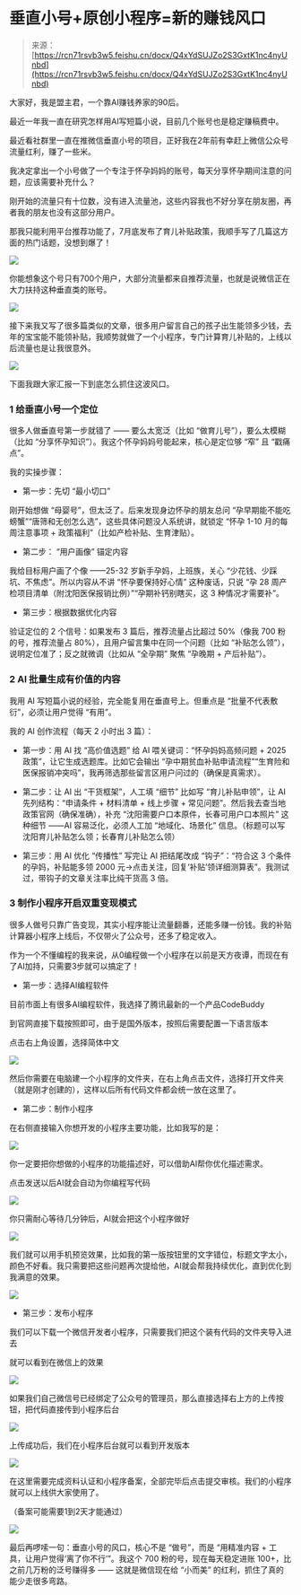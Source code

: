 # 垂直小号+原创小程序=新的赚钱风口

> 来源：[https://rcn71rsvb3w5.feishu.cn/docx/Q4xYdSUJZo2S3GxtK1nc4nyUnbd](https://rcn71rsvb3w5.feishu.cn/docx/Q4xYdSUJZo2S3GxtK1nc4nyUnbd)

大家好，我是盟主君，一个靠AI赚钱养家的90后。

最近一年我一直在研究怎样用AI写短篇小说，目前几个账号也是稳定赚稿费中。

最近看社群里一直在推微信垂直小号的项目，正好我在2年前有幸赶上微信公众号流量红利，赚了一些米。

我决定拿出一个小号做了一个专注于怀孕妈妈的账号，每天分享怀孕期间注意的问题，应该需要补充什么？

刚开始的流量只有十位数，没有进入流量池，这些内容我也不好分享在朋友圈，再者我的朋友也没有这部分用户。

那我只能利用平台推荐功能了，7月底发布了育儿补贴政策，我顺手写了几篇这方面的热门话题，没想到爆了！

![](img/d001f28455639c6f77a7c7d1368e41a1.png)

你能想象这个号只有700个用户，大部分流量都来自推荐流量，也就是说微信正在大力扶持这种垂直类的账号。

![](img/4d507258099aab1f442238eed8f6ef81.png)

接下来我又写了很多篇类似的文章，很多用户留言自己的孩子出生能领多少钱，去年的宝宝能不能领补贴，我顺势就做了一个小程序，专门计算育儿补贴的，上线以后流量也是让我很意外。

![](img/4bb8a18d0f6362ae481d267a9b6b1ab2.png)

下面我跟大家汇报一下到底怎么抓住这波风口。

### 1 给垂直小号一个定位

很多人做垂直号第一步就错了 —— 要么太宽泛（比如 “做育儿号”），要么太模糊（比如 “分享怀孕知识”）。我这个怀孕妈妈号能起来，核心是定位够 “窄” 且 “戳痛点”。

我的实操步骤：

*   第一步：先切 “最小切口”

刚开始想做 “母婴号”，但太泛了。后来发现身边怀孕的朋友总问 “孕早期能不能吃螃蟹”“唐筛和无创怎么选”，这些具体问题没人系统讲，就锁定 “怀孕 1-10 月的每周注意事项 + 政策福利”（比如产检补贴、生育津贴）。

*   第二步： “用户画像” 锚定内容

我给目标用户画了个像 ——25-32 岁新手孕妈，上班族，关心 “少花钱、少踩坑、不焦虑”。所以内容从不讲 “怀孕要保持好心情” 这种废话，只说 “孕 28 周产检项目清单（附沈阳医保报销比例）”“孕期补钙别瞎买，这 3 种情况才需要补”。

*   第三步：根据数据优化内容

验证定位的 2 个信号：如果发布 3 篇后，推荐流量占比超过 50%（像我 700 粉的号，推荐流量占 80%），且用户留言集中在同一个问题（比如 “补贴怎么领”），说明定位准了；反之就微调（比如从 “全孕期” 聚焦 “孕晚期 + 产后补贴”）。

### 2 AI 批量生成有价值的内容

我用 AI 写短篇小说的经验，完全能复用在垂直号上。但重点是 “批量不代表敷衍”，必须让用户觉得 “有用”。

我的 AI 创作流程（每天 2 小时出 3 篇）：

*   第一步：用 AI 找 “高价值选题” 给 AI 喂关键词：“怀孕妈妈高频问题 + 2025 政策”，让它生成选题库。比如它会输出 “孕中期贫血补贴申请流程”“生育险和医保报销冲突吗”，我再筛选那些留言区用户问过的（确保是真需求）。

*   第二步：让 AI 出 “干货框架”，人工填 “细节” 比如写 “育儿补贴申领”，让 AI 先列结构：“申请条件 + 材料清单 + 线上步骤 + 常见问题”。然后我去查当地政策官网（确保准确），补充 “沈阳需要户口本原件，长春可用户口本照片” 这种细节 ——AI 容易泛化，必须人工加 “地域化、场景化” 信息。（标题可以写沈阳育儿补贴怎么领；长春育儿补贴怎么领）

*   第三步：用 AI 优化 “传播性” 写完让 AI 把结尾改成 “钩子”：“符合这 3 个条件的孕妈，补贴能多领 2000 元→点击关注，回复‘补贴’领详细测算表”。我测试过，带钩子的文章关注率比纯干货高 3 倍。

### 3 制作小程序开启双重变现模式

很多人做号只靠广告变现，其实小程序能让流量翻番，还能多赚一份钱。我的补贴计算器小程序上线后，不仅带火了公众号，还多了稳定收入。

作为一个不懂编程的我来说，从0编程做一个小程序在以前是天方夜谭，而现在有了AI加持，只需要3步就可以搞定了！

*   第一步：选择AI编程软件

目前市面上有很多AI编程软件，我选择了腾讯最新的一个产品CodeBuddy

到官网直接下载按照即可，由于是国外版本，按照后需要配置一下语言版本

点击右上角设置，选择简体中文

![](img/57c9932fea898242c1f6d0d07bf5019a.png)

然后你需要在电脑建一个小程序的文件夹，在右上角点击文件，选择打开文件夹（就是刚才创建的），这样以后所有代码文件都会统一放在这里了。

*   第二步：制作小程序

在右侧直接输入你想开发的小程序主要功能，比如我写的是：

![](img/8cf6d15c7fec305f4448692500c7e4ca.png)

你一定要把你想做的小程序的功能描述好，可以借助AI帮你优化描述需求。

点击发送以后AI就会自动为你编程写代码

![](img/16d9db1e2805c469a16406e75503c925.png)

你只需耐心等待几分钟后，AI就会把这个小程序做好

![](img/af87a126e0ec7e3c290913f18fb9d8b1.png)

我们就可以用手机预览效果，比如我的第一版按钮里的文字错位，标题文字太小，颜色不好看。我只需要把这些问题再次提给他，AI就会帮我持续优化，直到优化到我满意的效果。

![](img/41f561b988c033671d7609e3752b9e0f.png)

*   第三步：发布小程序

我们可以下载一个微信开发者小程序，只需要我们把这个装有代码的文件夹导入进去

就可以看到在微信上的效果

![](img/327541c0ffee76e54b891812610ef686.png)

如果我们自己微信号已经绑定了公众号的管理员，那么直接选择右上方的上传按钮，把代码直接传到小程序后台

![](img/eca97aaf9d418205b47288604be00813.png)

上传成功后，我们在小程序后台就可以看到开发版本

![](img/7d5067f3df28b964a359b4c4c219a4db.png)

在这里需要完成资料认证和小程序备案，全部完毕后点击提交审核。我们的小程序就可以上线供大家使用了。

（备案可能需要1到2天才能通过）

![](img/4719fc1ff83d6f04357903c91c777f3b.png)

最后再啰嗦一句：垂直小号的风口，核心不是 “做号”，而是 “用精准内容 + 工具，让用户觉得‘离了你不行’”。我这个 700 粉的号，现在每天稳定进账 100+，比之前几万粉的泛号赚得多 —— 这就是微信现在给 “小而美” 的红利，抓住了真的能少走很多弯路。